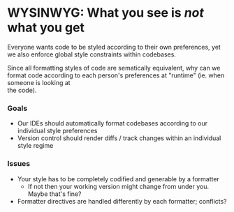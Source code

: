 # WYSINWYG: What you see is ***not*** what you get                                                                                                                                    

Everyone wants code to be styled according to their own preferences, yet we also enforce 
global style constraints within codebases.

Since all formatting styles of code are sematically equivalent, why can we format code 
according to each person's preferences at "runtime" (ie. when someone is looking at  
the code).

### Goals
 - Our IDEs should automatically format codebases according to our individual style preferences
 - Version control should render diffs / track changes within an individual style regime

### Issues
 - Your style has to be completely codified and generable by a formatter
    - If not then your working version might change from under you.  Maybe that's fine?
 - Formatter directives are handled differently by each formatter; conflicts?
